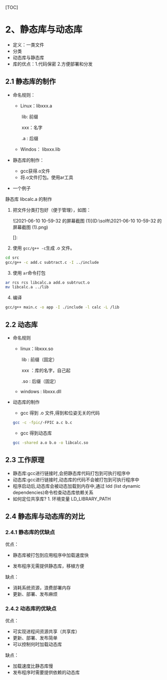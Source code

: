 [TOC]

# 2、静态库与动态库

- 定义：一类文件
- 分类
- 动态库与静态库
- 库的优点：1.代码保密   2.方便部署和分发

## 2.1 静态库的制作

- 命名规则：

   - Linux：libxxx.a

     ​	lib: 前缀

     ​	xxx：名字

     ​	.a : 后缀

  - Windos： libxxx.lib

- 静态库的制作：
   - gcc获得.o文件
   - 将.o文件打包。使用ar工具

- 一个例子

静态库 libcalc.a 的制作

  1. 把文件分类打包好（便于管理），如图：

     ![2021-06-10 10-59-32 的屏幕截图 (1)](D:\solft\2021-06-10 10-59-32 的屏幕截图 (1).png)

     []: 

     

2. 使用 ```gcc/g++ -c```生成 .o 文件。

```bash
cd src
gcc/g++ -c add.c subtract.c -I ../include 
```

3. 使用 ```ar```命令打包

```bash
ar rcs rcs libcalc.a add.o subtruct.o
mv libcalc.a ../lib
```

4. 编译

```bash
gcc/g++ main.c -o app -I ./include -l calc -L /lib
```

## 2.2 动态库

- 命名规则

  - linux：libxxx.so

    ​	lib : 前缀（固定）

    ​	xxx ：库的名字，自己起

    ​	.so : 后缀（固定）
  
  - windows : libxxx.dll

- 动态库的制作

  - gcc 得到 .o 文件,得到和位姿无关的代码

  ```bash
  gcc -c -fpic/-FPIC a.c b.c
  ```

  - gcc 得到动态库

  ```bash
  gcc -shared a.o b.o -o libcalc.so
  ```

## 2.3 工作原理

- 静态库:gcc进行链接时,会把静态库代码打包到可执行程序中
- 动态库:gcc进行链接时,动态库的代码不会被打包到可执行程序中
- 程序启动后,动态库会被动态加载到内存中,通过 ldd (list dynamic dependencies)命令检查动态库依赖关系
- 如何定位共享库?  1. 环境变量 LD_LIBRARY_PATH 

## 2.4 静态库与动态库的对比

### 2.4.1 静态库的优缺点

优点：

- 静态库被打包到应用程序中加载速度快

- 发布程序无需提供静态库，移植方便

缺点：

- 消耗系统资源，浪费部署内存
- 更新、部署、发布麻烦

### 2.4.2 动态库的优缺点

优点：

- 可实现进程间资源共享（共享库）
- 更新、部署、发布简单
- 可以控制何时加载动态库

缺点：

- 加载速度比静态库慢
- 发布程序时需要提供依赖的动态库

